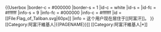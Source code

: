 {{Userbox
  |border-c = #000000
  |border-s = 1
  |id-c     = white
  |id-s     =
  |id-fc    = #ffffff
  |info-s   = 9
  |info-fc  = #000000
  |info-c   = #ffffff
  |id       = [[File:Flag_of_Taliban.svg|60px]]
  |info     = 这个用户现在居住于[[阿富汗]]。
}}
<includeonly>[[Category:阿富汗維基人|{{PAGENAME}}]]</includeonly>
<noinclude>[[Category:阿富汗維基人|*]]</noinclude>